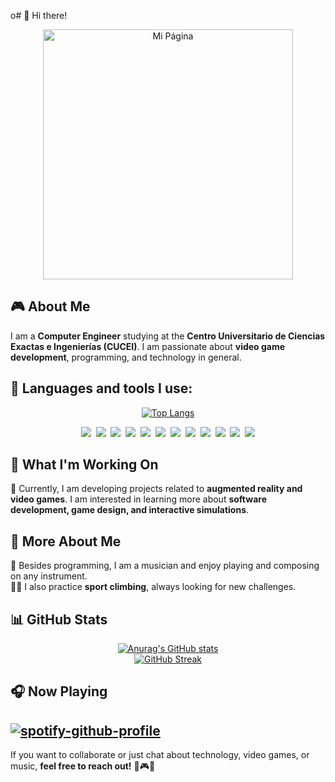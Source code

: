 o# 👋 Hi there!

<p align="center">
  <a href="https://mcarlos7.github.io/Personal-Page/">
    <img src="https://media.tenor.com/J27wkptpHMsAAAAM/kemonito-la.gif" alt="Mi Página" width="400" height="auto">
  </a>
</p>

## 🎮 About Me  

I am a **Computer Engineer** studying at the **Centro Universitario de Ciencias Exactas e Ingenierías (CUCEI)**. I am passionate about **video game development**, programming, and technology in general.

## 📌 Languages and tools I use:
<p align="center">
  <a href="https://github.com/MCarlos7/github-readme-stats">
    <img src="https://github-readme-stats.vercel.app/api/top-langs/?username=MCarlos7&layout=compact" alt="Top Langs">
  </a>
</p>

<p align="center">
  <img src="https://img.shields.io/badge/-Python-05122A?style=flat&logo=python">&nbsp;
  <img src="https://img.shields.io/badge/-C-05122A?style=flat&logo=C&logoColor=A8B9CC">&nbsp;
  <img src="https://img.shields.io/badge/-C++-05122A?style=flat&logo=C%2B%2B&logoColor=00599C">&nbsp;
  <img src="https://img.shields.io/badge/-C%23-05122A?style=flat&logo=csharp&logoColor=239120">&nbsp;
  <img src="https://img.shields.io/badge/-Unity-05122A?style=flat&logo=unity&logoColor=FFFFFF">&nbsp;
  <img src="https://img.shields.io/badge/-Blender-05122A?style=flat&logo=blender&logoColor=F5792A">&nbsp;
  <img src="https://img.shields.io/badge/-HTML-05122A?style=flat&logo=HTML5">&nbsp;
  <img src="https://img.shields.io/badge/-CSS-05122A?style=flat&logo=CSS3&logoColor=1572B6">&nbsp;
  <img src="https://img.shields.io/badge/-JavaScript-05122A?style=flat&logo=javascript">&nbsp;
  <img src="https://img.shields.io/badge/-Java-05122A?style=flat&logo=Java&logoColor=FFA518">&nbsp;
  <img src="https://img.shields.io/badge/-Git-05122A?style=flat&logo=git">&nbsp;
  <img src="https://img.shields.io/badge/-GitHub-05122A?style=flat&logo=github">
</p>


## 🎯 What I'm Working On  

🚀 Currently, I am developing projects related to **augmented reality and video games**. I am interested in learning more about **software development, game design, and interactive simulations**. 

## 🌟 More About Me  

🎸 Besides programming, I am a musician and enjoy playing and composing on any instrument.  
🧗‍♂️ I also practice **sport climbing**, always looking for new challenges.  

## 📊 GitHub Stats  

<p align="center">
  <a href="https://github.com/MCarlos7/github-readme-stats">
    <img src="https://github-readme-stats.vercel.app/api?username=MCarlos7&show_icons=true&theme=vision-friendly-dark" alt="Anurag's GitHub stats"/>
  </a>
  <br/>
  <a href="https://git.io/streak-stats">
    <img src="http://github-readme-streak-stats.herokuapp.com?user=MCarlos7&theme=rising-sun&short_numbers=true&date_format=j%2Fn%5B%2FY%5D&card_width=595" alt="GitHub Streak"/>
  </a>
</p>

## 🎧 Now Playing  
[![spotify-github-profile](https://spotify-github-profile.kittinanx.com/api/view?uid=tay14000-mx&cover_image=true&theme=natemoo-re&show_offline=false&background_color=00b7db&interchange=true&bar_color=008a87&bar_color_cover=true)](https://github.com/kittinan/spotify-github-profile)
--
If you want to collaborate or just chat about technology, video games, or music, **feel free to reach out!** 🚀🎮🎸
